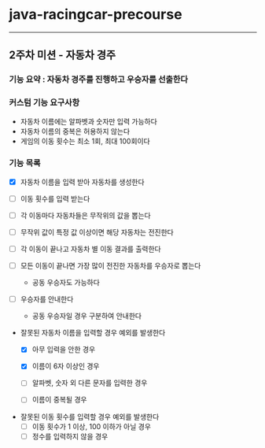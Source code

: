 # java-racingcar-precourse

---

## 2주차 미션 - 자동차 경주
### 기능 요약 : 자동차 경주를 진행하고 우승자를 선출한다
### 커스텀 기능 요구사항
- 자동차 이름에는 알파벳과 숫자만 입력 가능하다
- 자동차 이름의 중복은 허용하지 않는다
- 게임의 이동 횟수는 최소 1회, 최대 100회이다
### 기능 목록
- [x] 자동차 이름을 입력 받아 자동차를 생성한다
  

- [ ] 이동 횟수를 입력 받는다
   

- [ ] 각 이동마다 자동차들은 무작위의 값을 뽑는다
  

- [ ] 무작위 값이 특정 값 이상이면 해당 자동차는 전진한다
  

- [ ] 각 이동이 끝나고 자동차 별 이동 결과를 출력한다
  

- [ ] 모든 이동이 끝나면 가장 많이 전진한 자동차를 우승자로 뽑는다
  - 공동 우승자도 가능하다
  

- [ ] 우승자를 안내한다
  - 공동 우승자일 경우 구분하여 안내한다
  

- 잘못된 자동차 이름을 입력할 경우 예외를 발생한다
  - [x] 아무 입력을 안한 경우
  - [x] 이름이 6자 이상인 경우
  - [ ] 알파벳, 숫자 외 다른 문자를 입력한 경우
  - [ ] 이름이 중복될 경우
  

- 잘못된 이동 횟수를 입력할 경우 예외를 발생한다
  - [ ] 이동 횟수가 1 이상, 100 이하가 아닐 경우
  - [ ] 정수를 입력하지 않을 경우